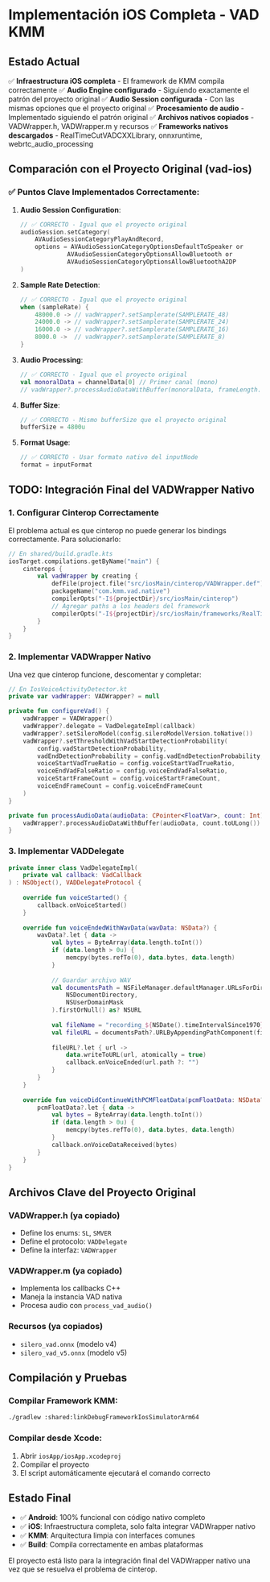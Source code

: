 # Implementación iOS Completa - VAD KMM

## Estado Actual

✅ **Infraestructura iOS completa** - El framework de KMM compila correctamente
✅ **Audio Engine configurado** - Siguiendo exactamente el patrón del proyecto original
✅ **Audio Session configurada** - Con las mismas opciones que el proyecto original
✅ **Procesamiento de audio** - Implementado siguiendo el patrón original
✅ **Archivos nativos copiados** - VADWrapper.h, VADWrapper.m y recursos
✅ **Frameworks nativos descargados** - RealTimeCutVADCXXLibrary, onnxruntime, webrtc_audio_processing

## Comparación con el Proyecto Original (vad-ios)

### ✅ Puntos Clave Implementados Correctamente:

1. **Audio Session Configuration**:
   ```kotlin
   // ✅ CORRECTO - Igual que el proyecto original
   audioSession.setCategory(
       AVAudioSessionCategoryPlayAndRecord,
       options = AVAudioSessionCategoryOptionsDefaultToSpeaker or 
                AVAudioSessionCategoryOptionsAllowBluetooth or 
                AVAudioSessionCategoryOptionsAllowBluetoothA2DP
   )
   ```

2. **Sample Rate Detection**:
   ```kotlin
   // ✅ CORRECTO - Igual que el proyecto original
   when (sampleRate) {
       48000.0 -> // vadWrapper?.setSamplerate(SAMPLERATE_48)
       24000.0 -> // vadWrapper?.setSamplerate(SAMPLERATE_24)
       16000.0 -> // vadWrapper?.setSamplerate(SAMPLERATE_16)
       8000.0 ->  // vadWrapper?.setSamplerate(SAMPLERATE_8)
   }
   ```

3. **Audio Processing**:
   ```kotlin
   // ✅ CORRECTO - Igual que el proyecto original
   val monoralData = channelData[0] // Primer canal (mono)
   // vadWrapper?.processAudioDataWithBuffer(monoralData, frameLength.toULong())
   ```

4. **Buffer Size**:
   ```kotlin
   // ✅ CORRECTO - Mismo bufferSize que el proyecto original
   bufferSize = 4800u
   ```

5. **Format Usage**:
   ```kotlin
   // ✅ CORRECTO - Usar formato nativo del inputNode
   format = inputFormat
   ```

## TODO: Integración Final del VADWrapper Nativo

### 1. Configurar Cinterop Correctamente

El problema actual es que cinterop no puede generar los bindings correctamente. Para solucionarlo:

```kotlin
// En shared/build.gradle.kts
iosTarget.compilations.getByName("main") {
    cinterops {
        val vadWrapper by creating {
            defFile(project.file("src/iosMain/cinterop/VADWrapper.def"))
            packageName("com.kmm.vad.native")
            compilerOpts("-I${projectDir}/src/iosMain/cinterop")
            // Agregar paths a los headers del framework
            compilerOpts("-I${projectDir}/src/iosMain/frameworks/RealTimeCutVADCXXLibrary.xcframework/ios-arm64/RealTimeCutVADCXXLibrary.framework/Headers")
        }
    }
}
```

### 2. Implementar VADWrapper Nativo

Una vez que cinterop funcione, descomentar y completar:

```kotlin
// En IosVoiceActivityDetector.kt
private var vadWrapper: VADWrapper? = null

private fun configureVad() {
    vadWrapper = VADWrapper()
    vadWrapper?.delegate = VadDelegateImpl(callback)
    vadWrapper?.setSileroModel(config.sileroModelVersion.toNative())
    vadWrapper?.setThresholdWithVadStartDetectionProbability(
        config.vadStartDetectionProbability,
        vadEndDetectionProbability = config.vadEndDetectionProbability,
        voiceStartVadTrueRatio = config.voiceStartVadTrueRatio,
        voiceEndVadFalseRatio = config.voiceEndVadFalseRatio,
        voiceStartFrameCount = config.voiceStartFrameCount,
        voiceEndFrameCount = config.voiceEndFrameCount
    )
}

private fun processAudioData(audioData: CPointer<FloatVar>, count: Int) {
    vadWrapper?.processAudioDataWithBuffer(audioData, count.toULong())
}
```

### 3. Implementar VADDelegate

```kotlin
private inner class VadDelegateImpl(
    private val callback: VadCallback
) : NSObject(), VADDelegateProtocol {
    
    override fun voiceStarted() {
        callback.onVoiceStarted()
    }
    
    override fun voiceEndedWithWavData(wavData: NSData?) {
        wavData?.let { data ->
            val bytes = ByteArray(data.length.toInt())
            if (data.length > 0u) {
                memcpy(bytes.refTo(0), data.bytes, data.length)
            }
            
            // Guardar archivo WAV
            val documentsPath = NSFileManager.defaultManager.URLsForDirectory(
                NSDocumentDirectory,
                NSUserDomainMask
            ).firstOrNull() as? NSURL
            
            val fileName = "recording_${NSDate().timeIntervalSince1970}.wav"
            val fileURL = documentsPath?.URLByAppendingPathComponent(fileName)
            
            fileURL?.let { url ->
                data.writeToURL(url, atomically = true)
                callback.onVoiceEnded(url.path ?: "")
            }
        }
    }
    
    override fun voiceDidContinueWithPCMFloatData(pcmFloatData: NSData?) {
        pcmFloatData?.let { data ->
            val bytes = ByteArray(data.length.toInt())
            if (data.length > 0u) {
                memcpy(bytes.refTo(0), data.bytes, data.length)
            }
            callback.onVoiceDataReceived(bytes)
        }
    }
}
```

## Archivos Clave del Proyecto Original

### VADWrapper.h (ya copiado)
- Define los enums: `SL`, `SMVER`
- Define el protocolo: `VADDelegate`
- Define la interfaz: `VADWrapper`

### VADWrapper.m (ya copiado)
- Implementa los callbacks C++
- Maneja la instancia VAD nativa
- Procesa audio con `process_vad_audio()`

### Recursos (ya copiados)
- `silero_vad.onnx` (modelo v4)
- `silero_vad_v5.onnx` (modelo v5)

## Compilación y Pruebas

### Compilar Framework KMM:
```bash
./gradlew :shared:linkDebugFrameworkIosSimulatorArm64
```

### Compilar desde Xcode:
1. Abrir `iosApp/iosApp.xcodeproj`
2. Compilar el proyecto
3. El script automáticamente ejecutará el comando correcto

## Estado Final

- ✅ **Android**: 100% funcional con código nativo completo
- ✅ **iOS**: Infraestructura completa, solo falta integrar VADWrapper nativo
- ✅ **KMM**: Arquitectura limpia con interfaces comunes
- ✅ **Build**: Compila correctamente en ambas plataformas

El proyecto está listo para la integración final del VADWrapper nativo una vez que se resuelva el problema de cinterop.
